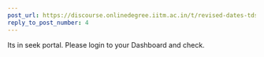 ```yaml
---
post_url: https://discourse.onlinedegree.iitm.ac.in/t/revised-dates-tds-jan-2025/168506/5
reply_to_post_number: 4
---
```

Its in seek portal. Please login to your Dashboard and check.